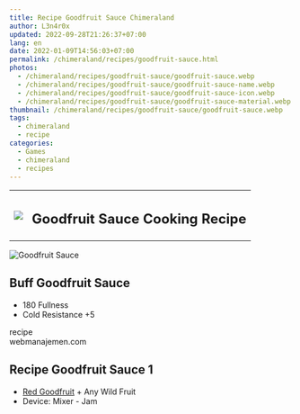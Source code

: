 ```yaml
---
title: Recipe Goodfruit Sauce Chimeraland
author: L3n4r0x
updated: 2022-09-28T21:26:37+07:00
lang: en
date: 2022-01-09T14:56:03+07:00
permalink: /chimeraland/recipes/goodfruit-sauce.html
photos:
  - /chimeraland/recipes/goodfruit-sauce/goodfruit-sauce.webp
  - /chimeraland/recipes/goodfruit-sauce/goodfruit-sauce-name.webp
  - /chimeraland/recipes/goodfruit-sauce/goodfruit-sauce-icon.webp
  - /chimeraland/recipes/goodfruit-sauce/goodfruit-sauce-material.webp
thumbnail: /chimeraland/recipes/goodfruit-sauce/goodfruit-sauce.webp
tags:
  - chimeraland
  - recipe
categories:
  - Games
  - chimeraland
  - recipes
---
```


<section id="bootstrap-wrapper">
  <link
    rel="stylesheet"
    href="https://rawcdn.githack.com/dimaslanjaka/Web-Manajemen/0c3b5aa1813bd4abcd2c11bf3e37928b15c28664/css/bootstrap-5-3-0-alpha3-wrapper.css"
  />
  <div class="row mb-2">
    <div class="col-md-12 mb-2">
      <table class="table" id="post-info">
        <tbody>
          <tr>
            <td>
              <img
                class="d-inline-block me-2"
                src="/chimeraland/recipes/goodfruit-sauce/goodfruit-sauce-icon.webp"
                width="auto"
                height="auto"
              />
            </td>
            <td><h1 class="fs-5">Goodfruit Sauce Cooking Recipe</h1></td>
          </tr>
        </tbody>
      </table>
    </div>
  </div>
  <div class="card mb-2 bg-dark text-light">
    <div class="row g-0">
      <div class="col-sm-4 position-relative mb-2">
        <img
          src="/chimeraland/recipes/goodfruit-sauce/goodfruit-sauce-material.webp"
          class="card-img fit-cover w-100 h-100"
          alt="Goodfruit Sauce"
          data-fancybox="true"
        />
      </div>
      <div class="col-sm-8 mb-2">
        <div class="card-body">
          <h2 class="card-title fs-5">Buff Goodfruit Sauce</h2>
          <div class="card-text">
            <ul>
              <li>180 Fullness</li>
              <li>Cold Resistance +5</li>
            </ul>
          </div>
          <span class="badge rounded-pill bg-dark text-white">recipe</span>
        </div>
        <div class="card-footer text-end text-muted">webmanajemen.com</div>
      </div>
    </div>
  </div>
  <div class="row mb-2">
    <div class="col-12 col-lg-6 recipe-item mb-2">
      <div class="card">
        <div class="card-body">
          <h2 class="card-title fs-5">Recipe Goodfruit Sauce 1</h2>
          <div class="card-text">
            <ul>
              <li>
                <a
                  class="text-decoration-none"
                  href="/chimeraland/materials/red-goodfruit.html"
                  >Red Goodfruit</a
                ><span> + </span>Any Wild Fruit
              </li>
              <li>Device: Mixer - Jam</li>
            </ul>
          </div>
        </div>
      </div>
    </div>
  </div>
</section>